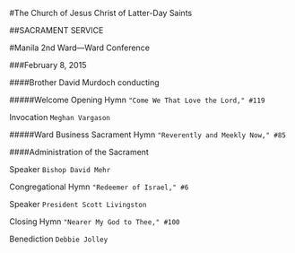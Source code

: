 #The Church of Jesus Christ of Latter-Day Saints

##SACRAMENT SERVICE

#Manila 2nd Ward—Ward Conference

###February 8, 2015

####Brother David Murdoch conducting

#####Welcome
Opening Hymn `"Come We That Love the Lord," #119`

Invocation `Meghan Vargason`

#####Ward Business
Sacrament Hymn `"Reverently and Meekly Now," #85`

####Administration of the Sacrament

Speaker `Bishop David Mehr`

Congregational Hymn `"Redeemer of Israel," #6`

Speaker `President Scott Livingston`

Closing Hymn `"Nearer My God to Thee," #100`

Benediction `Debbie Jolley`